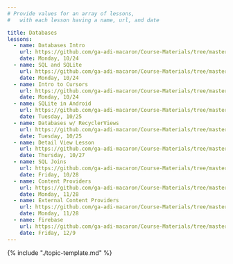 ```yaml
---
# Provide values for an array of lessons,
#   with each lesson having a name, url, and date

title: Databases
lessons:
  - name: Databases Intro
    url: https://github.com/ga-adi-macaron/Course-Materials/tree/master/lessons/databases/databases-intro-lesson
    date: Monday, 10/24
  - name: SQL and SQLite
    url: https://github.com/ga-adi-macaron/Course-Materials/tree/master/lessons/databases/sqlite-lesson
    date: Monday, 10/24
  - name: Intro to Cursors
    url: https://github.com/ga-adi-macaron/Course-Materials/tree/master/lessons/databases/cursors-intro-lesson
    date: Monday, 10/24
  - name: SQLite in Android
    url: https://github.com/ga-adi-macaron/Course-Materials/tree/master/lessons/databases/sql-in-android-lesson
    date: Tuesday, 10/25
  - name: Databases w/ RecyclerViews
    url: https://github.com/ga-adi-macaron/Course-Materials/tree/master/lessons/databases/database-recyclerview-lesson
    date: Tuesday, 10/25
  - name: Detail View Lesson
    url: https://github.com/ga-adi-macaron/Course-Materials/tree/master/lessons/databases/detail-view-lesson
    date: Thursday, 10/27
  - name: SQL Joins
    url: https://github.com/ga-adi-macaron/Course-Materials/tree/master/lessons/databases/joins-lesson
    date: Friday, 10/28
  - name: Content Providers
    url: https://github.com/ga-adi-macaron/Course-Materials/tree/master/lessons/android-technologies-and-services/content-provider-lesson
    date: Monday, 11/28
  - name: External Content Providers
    url: https://github.com/ga-adi-macaron/Course-Materials/tree/master/lessons/android-technologies-and-services/external-content-providers-lesson
    date: Monday, 11/28
  - name: Firebase
    url: https://github.com/ga-adi-macaron/Course-Materials/tree/master/lessons/databases/firebase-lesson
    date: Friday, 12/9
---
```


{% include "./topic-template.md" %}
